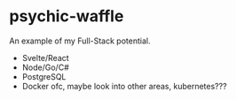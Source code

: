 # psychic-waffle
An example of my Full-Stack potential.

- Svelte/React
- Node/Go/C#
- PostgreSQL
- Docker ofc, maybe look into other areas, kubernetes???

